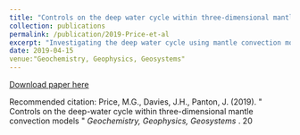 ```yaml
---
title: "Controls on the deep water cycle within three‐dimensional mantle convection models"
collection: publications
permalink: /publication/2019-Price-et-al
excerpt: "Investigating the deep water cycle using mantle convection models"
date: 2019-04-15
venue:"Geochemistry, Geophysics, Geosystems"
---
```


[Download paper here](https://agupubs.onlinelibrary.wiley.com/doi/abs/10.1029/2018GC008158)

Recommended citation: Price, M.G., Davies, J.H., Panton, J. (2019). &quot; Controls on the deep-water cycle within three-dimensional mantle convection models &quot; <i>Geochemistry, Geophysics, Geosystems </i>. 20
